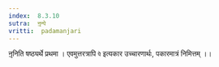 ```yaml
---
index:  8.3.10
sutra:  नृ़न्पे
vritti:  padamanjari
---
```


नृ़निति षष्ठ्यर्थे प्रथमा । एवमुत्तरत्रापि `पे` इत्यकार उच्चारणार्थः, पकारमात्रं निमित्तम् ।।
